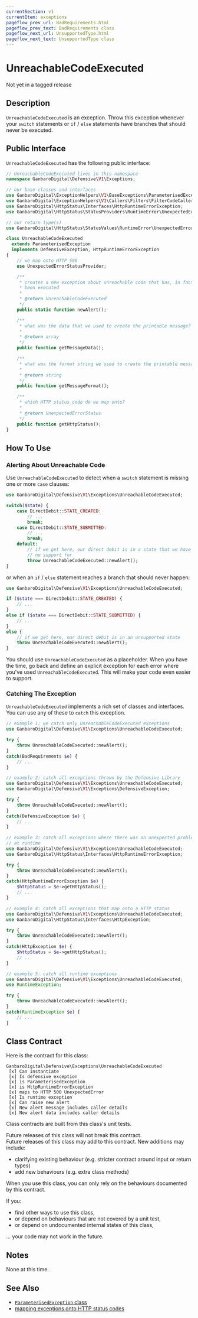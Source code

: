 ```yaml
---
currentSection: v1
currentItem: exceptions
pageflow_prev_url: BadRequirements.html
pageflow_prev_text: BadRequirements class
pageflow_next_url: UnsupportedType.html
pageflow_next_text: UnsupportedType class
---
```


# UnreachableCodeExecuted

<div class="callout warning">
Not yet in a tagged release
</div>

## Description

`UnreachableCodeExecuted` is an exception. Throw this exception whenever your `switch` statements or `if` / `else` statements have branches that should never be executed.

## Public Interface

`UnreachableCodeExecuted` has the following public interface:

```php
// UnreachableCodeExecuted lives in this namespace
namespace GanbaroDigital\Defensive\V1\Exceptions;

// our base classes and interfaces
use GanbaroDigital\ExceptionHelpers\V1\BaseExceptions\ParameterisedException;
use GanbaroDigital\ExceptionHelpers\V1\Callers\Filters\FilterCodeCaller;
use GanbaroDigital\HttpStatus\Interfaces\HttpRuntimeErrorException;
use GanbaroDigital\HttpStatus\StatusProviders\RuntimeError\UnexpectedErrorStatusProvider;

// our return type(s)
use GanbaroDigital\HttpStatus\StatusValues\RuntimeError\UnexpectedErrorStatus;

class UnreachableCodeExecuted
  extends ParameterisedException
  implements DefensiveException, HttpRuntimeErrorException
{
    // we map onto HTTP 500
    use UnexpectedErrorStatusProvider;

    /**
     * creates a new exception about unreachable code that has, in fact,
     * been executed
     *
     * @return UnreachableCodeExecuted
     */
    public static function newAlert();

    /**
     * what was the data that we used to create the printable message?
     *
     * @return array
     */
    public function getMessageData();

    /**
     * what was the format string we used to create the printable message?
     *
     * @return string
     */
    public function getMessageFormat();

    /**
     * which HTTP status code do we map onto?
     *
     * @return UnexpectedErrorStatus
     */
    public function getHttpStatus();
}
```

## How To Use

### Alerting About Unreachable Code

Use `UnreachableCodeExecuted` to detect when a `switch` statement is missing one or more `case` clauses:

```php
use GanbaroDigital\Defensive\V1\Exceptions\UnreachableCodeExecuted;

switch($state) {
    case DirectDebit::STATE_CREATED:
        // ...
        break;
    case DirectDebit::STATE_SUBMITTED:
        // ...
        break;
    default:
        // if we get here, our direct debit is in a state that we have
        // no support for
        throw UnreachableCodeExecuted::newAlert();
}
```

or when an `if` / `else` statement reaches a branch that should never happen:

```php
use GanbaroDigital\Defensive\V1\Exceptions\UnreachableCodeExecuted;

if ($state === DirectDebit::STATE_CREATED) {
    // ...
}
else if ($state === DirectDebit::STATE_SUBMITTED) {
    // ...
}
else {
    // if we get here, our direct debit is in an unsupported state
    throw UnreachableCodeExecuted::newAlert();
}
```

You should use `UnreachableCodeExecuted` as a placeholder. When you have the time, go back and define an explicit exception for each error where you've used `UnreachableCodeExecuted`. This will make your code even easier to support.

### Catching The Exception

`UnreachableCodeExecuted` implements a rich set of classes and interfaces. You can use any of these to `catch` this exception.

```php
// example 1: we catch only UnreachableCodeExecuted exceptions
use GanbaroDigital\Defensive\V1\Exceptions\UnreachableCodeExecuted;

try {
    throw UnreachableCodeExecuted::newAlert();
}
catch(BadRequirements $e) {
    // ...
}
```

```php
// example 2: catch all exceptions thrown by the Defensive Library
use GanbaroDigital\Defensive\V1\Exceptions\UnreachableCodeExecuted;
use GanbaroDigital\Defensive\V1\Exceptions\DefensiveException;

try {
    throw UnreachableCodeExecuted::newAlert();
}
catch(DefensiveException $e) {
    // ...
}
```

```php
// example 3: catch all exceptions where there was an unexpected problem
// at runtime
use GanbaroDigital\Defensive\V1\Exceptions\UnreachableCodeExecuted;
use GanbaroDigital\HttpStatus\Interfaces\HttpRuntimeErrorException;

try {
    throw UnreachableCodeExecuted::newAlert();
}
catch(HttpRuntimeErrorException $e) {
    $httpStatus = $e->getHttpStatus();
    // ...
}
```

```php
// example 4: catch all exceptions that map onto a HTTP status
use GanbaroDigital\Defensive\V1\Exceptions\UnreachableCodeExecuted;
use GanbaroDigital\HttpStatus\Interfaces\HttpException;

try {
    throw UnreachableCodeExecuted::newAlert();
}
catch(HttpException $e) {
    $httpStatus = $e->getHttpStatus();
    // ...
}
```

```php
// example 5: catch all runtime exceptions
use GanbaroDigital\Defensive\V1\Exceptions\UnreachableCodeExecuted;
use RuntimeException;

try {
    throw UnreachableCodeExecuted::newAlert();
}
catch(RuntimeException $e) {
    // ...
}
```

## Class Contract

Here is the contract for this class:

    GanbaroDigital\Defensive\Exceptions\UnreachableCodeExecuted
     [x] Can instantiate
     [x] Is defensive exception
     [x] is ParameterisedException
     [x] is HttpRuntimeErrorException
     [x] maps to HTTP 500 UnexpectedError
     [x] Is runtime exception
     [x] Can raise new alert
     [x] New alert message includes caller details
     [x] New alert data includes caller details

Class contracts are built from this class's unit tests.

<div class="callout success">
Future releases of this class will not break this contract.
</div>

<div class="callout info" markdown="1">
Future releases of this class may add to this contract. New additions may include:

* clarifying existing behaviour (e.g. stricter contract around input or return types)
* add new behaviours (e.g. extra class methods)
</div>

<div class="callout warning" markdown="1">
When you use this class, you can only rely on the behaviours documented by this contract.

If you:

* find other ways to use this class,
* or depend on behaviours that are not covered by a unit test,
* or depend on undocumented internal states of this class,

... your code may not work in the future.
</div>

## Notes

None at this time.

## See Also

* [`ParameterisedException` class](http://ganbarodigital.github.io/php-mv-exception-helpers/V1/BaseExceptions/ParameterisedException.html)
* [mapping exceptions onto HTTP status codes](http://ganbarodigital.github.io/php-http-status/usage/http-exceptions.html)
